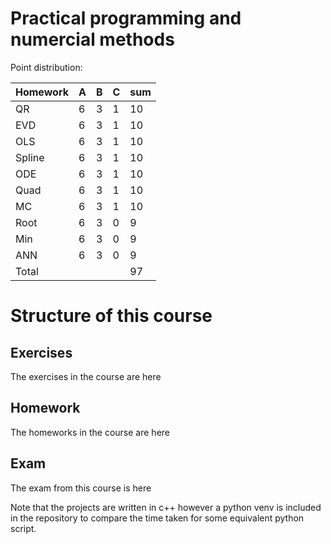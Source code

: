 # Practical programming and numercial methods

Point distribution:

|Homework   | A  | B  | C  | sum  |
|---|---|---|---|---|
| QR  | 6  | 3  | 1  | 10  |
| EVD  | 6  | 3  | 1  | 10  |
|  OLS | 6  |  3 | 1  | 10  |
| Spline  |  6 | 3  | 1  | 10  |
|  ODE |  6 |  3 | 1  | 10  |
| Quad  |  6 |  3 | 1  | 10  |
|  MC |  6 |  3 |  1 | 10  |
| Root  | 6  | 3  |  0 | 9  |
| Min  | 6  |  3 |  0 |  9 |
|  ANN | 6  |  3 |  0 |  9 |
| Total  |   |   |   |  97 |

# Structure of this course

## Exercises
The exercises in the course are here

## Homework
The homeworks in the course are here

## Exam
The exam from this course is here

Note that the projects are written in c++ however a python venv is included in the repository to compare the time taken for some equivalent python script.
